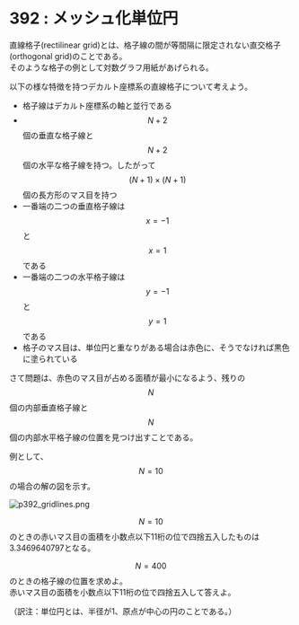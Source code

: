 # 392 : メッシュ化単位円

直線格子\(rectilinear grid\)とは、格子線の間が等間隔に限定されない直交格子\(orthogonal grid\)のことである。  
そのような格子の例として対数グラフ用紙があげられる。

以下の様な特徴を持つデカルト座標系の直線格子について考えよう。

* 格子線はデカルト座標系の軸と並行である
* $$N+2$$個の垂直な格子線と$$N+2$$個の水平な格子線を持つ。したがって$$(N+1) \times (N+1)$$個の長方形のマス目を持つ
* 一番端の二つの垂直格子線は$$x = -1$$と$$x = 1$$である
* 一番端の二つの水平格子線は$$y = -1$$と$$y = 1$$である
* 格子のマス目は、単位円と重なりがある場合は赤色に、そうでなければ黒色に塗られている

さて問題は、赤色のマス目が占める面積が最小になるよう、残りの$$N$$個の内部垂直格子線と$$N$$個の内部水平格子線の位置を見つけ出すことである。

例として、$$N = 10$$の場合の解の図を示す。

![p392\_gridlines.png](https://projecteuler.net/project/images/p392_gridlines.png)

$$N = 10$$のときの赤いマス目の面積を小数点以下11桁の位で四捨五入したものは3.3469640797となる。

$$N = 400$$のときの格子線の位置を求めよ。  
 赤いマス目の面積を小数点以下11桁の位で四捨五入して答えよ。

（訳注：単位円とは、半径が1、原点が中心の円のことである。）

